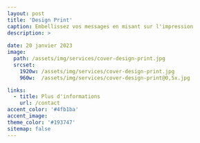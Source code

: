 ```yaml
---
layout: post
title: 'Design Print'
caption: Embellissez vos messages en misant sur l'impression
description: >
 
date: 20 janvier 2023
image: 
  path: /assets/img/services/cover-design-print.jpg
  srcset: 
    1920w: /assets/img/services/cover-design-print.jpg
    960w:  /assets/img/services/cover-design-print@0,5x.jpg

links:
  - title: Plus d'informations
    url: /contact
accent_color: '#4fb1ba'
accent_image:
theme_color: '#193747'
sitemap: false
---
```

